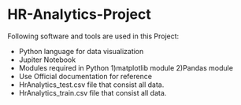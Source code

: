 # HR-Analytics-Project
Following software and tools are used in this Project:
* Python language for data visualization
* Jupiter Notebook
* Modules required in Python
  1)matplotlib module
  2)Pandas module
* Use Official documentation for reference
* HrAnalytics_test.csv file that consist all data.
* HrAnalytics_train.csv file that consist all data.
